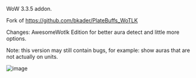 WoW 3.3.5 addon.

Fork of https://github.com/bkader/PlateBuffs_WoTLK

Changes: AwesomeWotlk Edition for better aura detect and little more options.

Note: this version may still contain bugs, for example: show auras that are not actually on units.

![image](https://github.com/user-attachments/assets/3ca0665d-88f3-4bcb-b368-823b49ca42b3)

